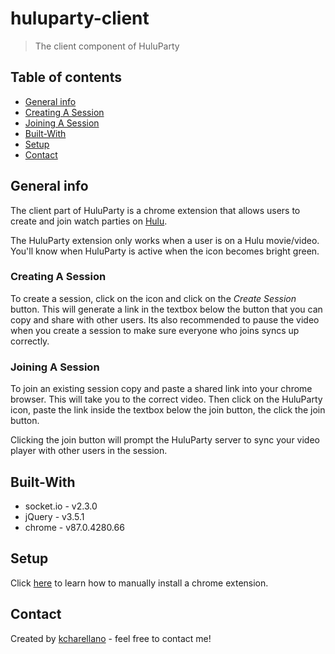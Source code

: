 # huluparty-client
> The client component of HuluParty

## Table of contents
* [General info](#general-info)
* [Creating A Session](#creating-a-session)
* [Joining A Session](#joining-a-session)
* [Built-With](#built-with)
* [Setup](#setup)
* [Contact](#contact)

## General info
The client part of HuluParty is a chrome extension that allows users to create and join watch parties on [Hulu](https://www.hulu.com).

The HuluParty extension only works when a user is on a Hulu movie/video. You'll know when HuluParty is active when the icon becomes bright green.

### Creating A Session
To create a session, click on the icon and click on the *Create Session* button. This will generate a link in the textbox below the button that you can copy and share with other users. Its also recommended to pause the video when you create a session to make sure everyone who joins syncs up correctly. 

### Joining A Session
To join an existing session copy and paste a shared link into your chrome browser. This will take you to the correct video. Then click on the HuluParty icon, paste the link inside the textbox below the join button, the click the join button.

Clicking the join button will prompt the HuluParty server to sync your video player with other users in the session. 

## Built-With
* socket.io - v2.3.0
* jQuery - v3.5.1
* chrome - v87.0.4280.66

## Setup
Click [here](https://webkul.com/blog/how-to-install-the-unpacked-extension-in-chrome/) to learn how to manually install a chrome extension.

## Contact
Created by [kcharellano](https://www.linkedin.com/in/kcharellano/) - feel free to contact me!